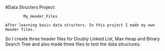 #Data Structers Project:

			My_Header_Files

	After learning basic data structers. In this project I made my own Header files.
So I create three header files for Doubly Linked List, Max Heap and Binary Search Tree and also
made three files to test the data structures.
